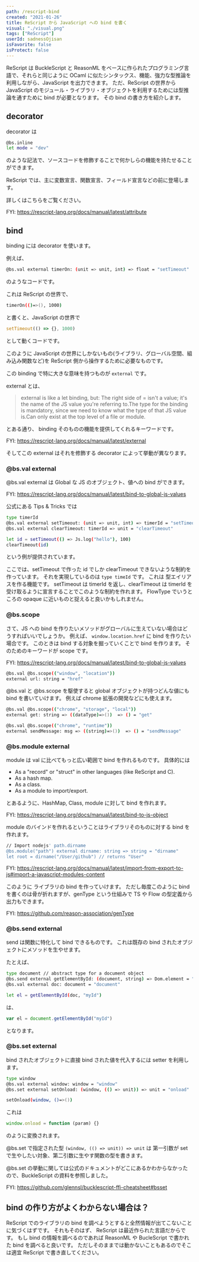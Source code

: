 ```yaml
---
path: /rescript-bind
created: "2021-01-26"
title: ReScript から JavaScript への bind を書く
visual: "./visual.png"
tags: ["ReScript"]
userId: sadnessOjisan
isFavorite: false
isProtect: false
---
```


ReScript は BuckleScript と ReasonML をベースに作られたプログラミング言語で、それらと同じように OCaml に似たシンタックス、機能、強力な型推論を利用しながら、JavaScript を出力できます。
ただ、ReScript の世界から JavaScript のモジュール・ライブラリ・オブジェクトを利用するためには型推論を通すために bind が必要となります。
その bind の書き方を紹介します。

## decorator

decorator は

```sh
@bs.inline
let mode = "dev"
```

のような記法で、ソースコードを修飾することで何かしらの機能を持たせることができます。

ReScript では、主に変数宣言、関数宣言、フィールド宣言などの前に登場します。

詳しくはこちらをご覧ください。

FYI: https://rescript-lang.org/docs/manual/latest/attribute

## bind

binding には decorator を使います。

例えば、

```sh
@bs.val external timerOn: (unit => unit, int) => float = "setTimeout"
```

のようなコードです。

これは ReScript の世界で、

```sh
timerOn(()=>(), 1000)
```

と書くと、JavaScript の世界で

```js
setTimeout(() => {}, 1000)
```

として動くコードです。

このように JavaScript の世界にしかないもの(ライブラリ、グローバル空間、組み込み関数など)を ReScript 側から操作するために必要なものです。

この binding で特に大きな意味を持つものが `external` です。

external とは、

> external is like a let binding, but: The right side of = isn't a value; it's the name of the JS value you're referring to.The type for the binding is mandatory, since we need to know what the type of that JS value is.Can only exist at the top level of a file or module.

とある通り、 binding そのものの機能を提供してくれるキーワードです。

FYI: https://rescript-lang.org/docs/manual/latest/external

そしてこの external はそれを修飾する decorator によって挙動が異なります。

### @bs.val external

@bs.val external は Global な JS のオブジェクト、値への bind ができます。

FYI: https://rescript-lang.org/docs/manual/latest/bind-to-global-js-values

公式にある Tips & Tricks では

```sh
type timerId
@bs.val external setTimeout: (unit => unit, int) => timerId = "setTimeout"
@bs.val external clearTimeout: timerId => unit = "clearTimeout"

let id = setTimeout(() => Js.log("hello"), 100)
clearTimeout(id)
```

という例が提供されています。

ここでは、setTimeout で作った id でしか clearTimeout できないような制約を作っています。
それを実現しているのは `type timeId` です。
これは 型エイリアスを作る機能です。
setTimeout は timerId を返し、clearTimeout は timerId を受け取るように宣言することでこのような制約を作れます。
FlowType でいうところの opaque に近いものと捉えると良いかもしれません。

### @bs.scope

さて、JS への bind を作りたいメソッドがグローバルに生えていない場合はどうすればいいでしょうか。
例えば、 `window.location.href` に bind を作りたい場合です。
このときは bind する対象を掘っていくことで bind を作ります。
そのためのキーワードが scope です。

FYI: https://rescript-lang.org/docs/manual/latest/bind-to-global-js-values

```sh
@bs.val @bs.scope(("window", "location"))
external url: string = "href"
```

@bs.val と @bs.scope を駆使すると global オブジェクトが持つどんな値にも bind を書いていけます。
例えば chrome 拡張の開発などにも使えます。

```sh
@bs.val @bs.scope(("chrome", "storage", "local"))
external get: string => ((dataType)=>())  => () = "get"

@bs.val @bs.scope(("chrome", "runtime"))
external sendMessage: msg => ((string)=>())  => () = "sendMessage"
```

### @bs.module external

module は val に比べてもっと広い範囲で bind を作れるものです。
具体的には

- As a "record" or "struct" in other languages (like ReScript and C).
- As a hash map.
- As a class.
- As a module to import/export.

とあるように、HashMap, Class, module に対して bind を作れます。

FYI: https://rescript-lang.org/docs/manual/latest/bind-to-js-object

module のバインドを作れるということはライブラリそのものに対する bind を作れます。

```sh
// Import nodejs' path.dirname
@bs.module("path") external dirname: string => string = "dirname"
let root = dirname("/User/github") // returns "User"
```

FYI: https://rescript-lang.org/docs/manual/latest/import-from-export-to-js#import-a-javascript-modules-content

このように ライブラリの bind を作っていけます。
ただし毎度このように bind を書くのは骨が折れますが、genType という仕組みで TS や Flow の型定義から出力もできます。

FYI: https://github.com/reason-association/genType

### @bs.send external

send は関数に特化して bind できるものです。
これは既存の bind されたオブジェクトにメソッドを生やせます。

たとえば、

```sh
type document // abstract type for a document object
@bs.send external getElementById: (document, string) => Dom.element = "getElementById"
@bs.val external doc: document = "document"

let el = getElementById(doc, "myId")
```

は、

```js
var el = document.getElementById("myId")
```

となります。

### @bs.set external

bind されたオブジェクトに直接 bind された値を代入するには setter を利用します。

```sh
type window
@bs.val external window: window = "window"
@bs.set external setOnload: (window, (() => unit)) => unit = "onload"

setOnload(window, ()=>())
```

これは

```js
window.onload = function (param) {}
```

のように変換されます。

@bs.set で指定された型 `(window, (() => unit)) => unit` は 第一引数が set で生やしたい対象、第二引数に生やす関数の型を書きます。

@bs.set の挙動に関しては公式のドキュメントがどこにあるかわからなかったので、BuckleScript の資料を参照しました。

FYI: https://github.com/glennsl/bucklescript-ffi-cheatsheet#bsset

## bind の作り方がよくわからない場合は？

ReScript でのライブラリの bind を調べようとすると全然情報が出てこないことに気づくはずです。
それもそのはず、 ReScript は最近作られた言語だからです。
もし bind の情報を調べるのであれば ReasonML や BucleScript で書かれた bind を調べると良いです。
ただしそのままでは動かないこともあるのでそこは適宜 ReScript で書き直してください。
